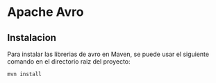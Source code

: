 # Apache Avro

## Instalacion

Para instalar las librerias de avro en Maven, se puede usar el siguiente comando en el directorio raiz del proyecto:

```bash
mvn install
```

